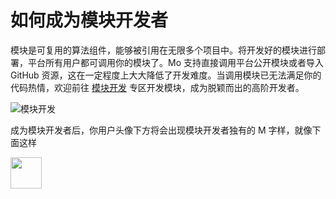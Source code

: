 # 如何成为模块开发者
模块是可复用的算法组件，能够被引用在无限多个项目中。将开发好的模块进行部署，平台所有用户都可调用你的模块了。Mo 支持直接调用平台公开模块或者导入 GitHub 资源，这在一定程度上大大降低了开发难度。当调用模块已无法满足你的代码热情，欢迎前往 [模块开发](http://www.momodel.cn:8899/modules) 专区开发模块，成为脱颖而出的高阶开发者。

![模块开发](http://imgbed.momodel.cn/5cc1a286e3067ceb154f0e3d.jpg)

成为模块开发者后，你用户头像下方将会出现模块开发者独有的 M 字样，就像下面这样

<img src='http://imgbed.momodel.cn/5cc1a2a5e3067ceb154f0e94.jpg' width=50>


